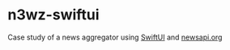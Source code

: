 # n3wz-swiftui

Case study of a news aggregator using [SwiftUI](https://developer.apple.com/xcode/swiftui/) and [newsapi.org](https://newsapi.org)